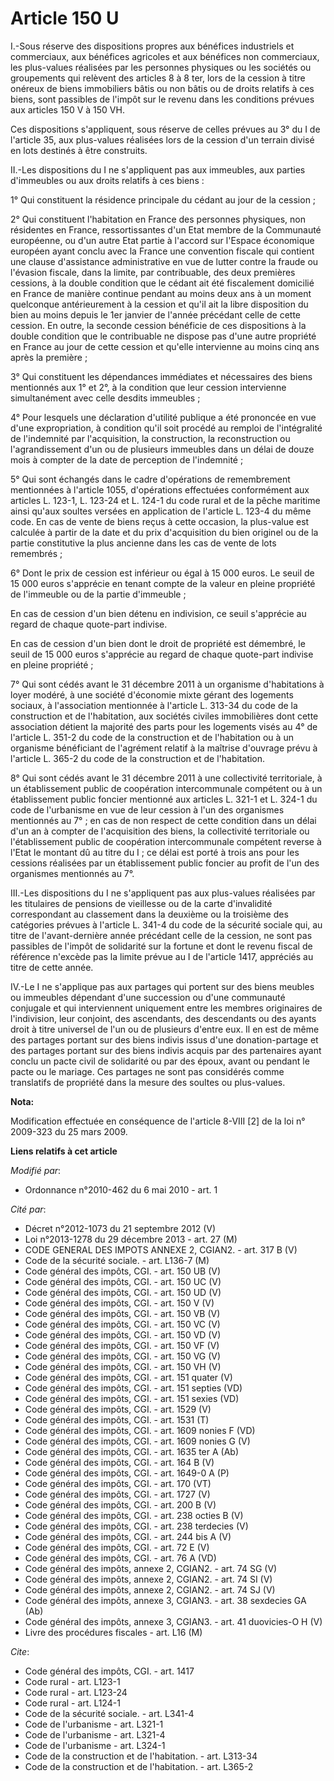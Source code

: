 # Article 150 U

I.-Sous réserve des dispositions propres aux bénéfices industriels et commerciaux, aux bénéfices agricoles et aux bénéfices
non commerciaux, les plus-values réalisées par les personnes physiques ou les sociétés ou groupements qui relèvent des
articles 8 à 8 ter, lors de la cession à titre onéreux de biens immobiliers bâtis ou non bâtis ou de droits relatifs à ces
biens, sont passibles de l'impôt sur le revenu dans les conditions prévues aux articles 150 V à 150 VH. 

Ces dispositions s'appliquent, sous réserve de celles prévues au 3° du I de l'article 35, aux plus-values réalisées lors de
la cession d'un terrain divisé en lots destinés à être construits. 

II.-Les dispositions du I ne s'appliquent pas aux immeubles, aux parties d'immeubles ou aux droits relatifs à ces biens : 

1° Qui constituent la résidence principale du cédant au jour de la cession ; 

2° Qui constituent l'habitation en France des personnes physiques, non résidentes en France, ressortissantes d'un Etat membre
de la Communauté européenne, ou d'un autre Etat partie à l'accord sur l'Espace économique européen ayant conclu avec la
France une convention fiscale qui contient une clause d'assistance administrative en vue de lutter contre la fraude ou
l'évasion fiscale, dans la limite, par contribuable, des deux premières cessions, à la double condition que le cédant ait été
fiscalement domicilié en France de manière continue pendant au moins deux ans à un moment quelconque antérieurement à la
cession et qu'il ait la libre disposition du bien au moins depuis le 1er janvier de l'année précédant celle de cette cession.
En outre, la seconde cession bénéficie de ces dispositions à la double condition que le contribuable ne dispose pas d'une
autre propriété en France au jour de cette cession et qu'elle intervienne au moins cinq ans après la première ; 

3° Qui constituent les dépendances immédiates et nécessaires des biens mentionnés aux 1° et 2°, à la condition que leur
cession intervienne simultanément avec celle desdits immeubles ; 

4° Pour lesquels une déclaration d'utilité publique a été prononcée en vue d'une expropriation, à condition qu'il soit
procédé au remploi de l'intégralité de l'indemnité par l'acquisition, la construction, la reconstruction ou l'agrandissement
d'un ou de plusieurs immeubles dans un délai de douze mois à compter de la date de perception de l'indemnité ; 

5° Qui sont échangés dans le cadre d'opérations de remembrement mentionnées à l'article 1055, d'opérations effectuées
conformément aux articles L. 123-1, L. 123-24 et L. 124-1 du code rural et de la pêche maritime ainsi qu'aux soultes versées
en application de l'article L. 123-4 du même code. En cas de vente de biens reçus à cette occasion, la plus-value est
calculée à partir de la date et du prix d'acquisition du bien originel ou de la partie constitutive la plus ancienne dans les
cas de vente de lots remembrés ; 

6° Dont le prix de cession est inférieur ou égal à 15 000 euros. Le seuil de 15 000 euros s'apprécie en tenant compte de la
valeur en pleine propriété de l'immeuble ou de la partie d'immeuble ; 

En cas de cession d'un bien détenu en indivision, ce seuil s'apprécie au regard de chaque quote-part indivise. 

En cas de cession d'un bien dont le droit de propriété est démembré, le seuil de 15 000 euros s'apprécie au regard de chaque
quote-part indivise en pleine propriété ; 

7° Qui sont cédés avant le 31 décembre 2011 à un organisme d'habitations à loyer modéré, à une société d'économie mixte
gérant des logements sociaux, à l'association mentionnée à l'article L. 313-34 du code de la construction et de l'habitation,
aux sociétés civiles immobilières dont cette association détient la majorité des parts pour les logements visés au 4° de
l'article L. 351-2 du code de la construction et de l'habitation ou à un organisme bénéficiant de l'agrément relatif à la
maîtrise d'ouvrage prévu à l'article L. 365-2 du code de la construction et de l'habitation. 

8° Qui sont cédés avant le 31 décembre 2011 à une collectivité territoriale, à un établissement public de coopération
intercommunale compétent ou à un établissement public foncier mentionné aux articles L. 321-1 et L. 324-1 du code de
l'urbanisme en vue de leur cession à l'un des organismes mentionnés au 7° ; en cas de non respect de cette condition dans un
délai d'un an à compter de l'acquisition des biens, la collectivité territoriale ou l'établissement public de coopération
intercommunale compétent reverse à l'Etat le montant dû au titre du I ; ce délai est porté à trois ans pour les cessions
réalisées par un établissement public foncier au profit de l'un des organismes mentionnés au 7°. 

III.-Les dispositions du I ne s'appliquent pas aux plus-values réalisées par les titulaires de pensions de vieillesse ou de
la carte d'invalidité correspondant au classement dans la deuxième ou la troisième des catégories prévues à l'article L.
341-4 du code de la sécurité sociale qui, au titre de l'avant-dernière année précédant celle de la cession, ne sont pas
passibles de l'impôt de solidarité sur la fortune et dont le revenu fiscal de référence n'excède pas la limite prévue au I de
l'article 1417, appréciés au titre de cette année. 

IV.-Le I ne s'applique pas aux partages qui portent sur des biens meubles ou immeubles dépendant d'une succession ou d'une
communauté conjugale et qui interviennent uniquement entre les membres originaires de l'indivision, leur conjoint, des
ascendants, des descendants ou des ayants droit à titre universel de l'un ou de plusieurs d'entre eux. Il en est de même des
partages portant sur des biens indivis issus d'une donation-partage et des partages portant sur des biens indivis acquis par
des partenaires ayant conclu un pacte civil de solidarité ou par des époux, avant ou pendant le pacte ou le mariage. Ces
partages ne sont pas considérés comme translatifs de propriété dans la mesure des soultes ou plus-values.

**Nota:**

Modification effectuée en conséquence de l'article 8-VIII [2] de la loi n° 2009-323 du 25 mars 2009.

**Liens relatifs à cet article**

_Modifié par_:

  - Ordonnance n°2010-462 du 6 mai 2010 - art. 1

_Cité par_:

  - Décret n°2012-1073 du 21 septembre 2012 (V)
  - Loi n°2013-1278 du 29 décembre 2013 - art. 27 (M)
  - CODE GENERAL DES IMPOTS ANNEXE 2, CGIAN2. - art. 317 B (V)
  - Code de la sécurité sociale. - art. L136-7 (M)
  - Code général des impôts, CGI. - art. 150 UB (V)
  - Code général des impôts, CGI. - art. 150 UC (V)
  - Code général des impôts, CGI. - art. 150 UD (V)
  - Code général des impôts, CGI. - art. 150 V (V)
  - Code général des impôts, CGI. - art. 150 VB (V)
  - Code général des impôts, CGI. - art. 150 VC (V)
  - Code général des impôts, CGI. - art. 150 VD (V)
  - Code général des impôts, CGI. - art. 150 VF (V)
  - Code général des impôts, CGI. - art. 150 VG (V)
  - Code général des impôts, CGI. - art. 150 VH (V)
  - Code général des impôts, CGI. - art. 151 quater (V)
  - Code général des impôts, CGI. - art. 151 septies (VD)
  - Code général des impôts, CGI. - art. 151 sexies (VD)
  - Code général des impôts, CGI. - art. 1529 (V)
  - Code général des impôts, CGI. - art. 1531 (T)
  - Code général des impôts, CGI. - art. 1609 nonies F (VD)
  - Code général des impôts, CGI. - art. 1609 nonies G (V)
  - Code général des impôts, CGI. - art. 1635 ter A (Ab)
  - Code général des impôts, CGI. - art. 164 B (V)
  - Code général des impôts, CGI. - art. 1649-0 A (P)
  - Code général des impôts, CGI. - art. 170 (VT)
  - Code général des impôts, CGI. - art. 1727 (V)
  - Code général des impôts, CGI. - art. 200 B (V)
  - Code général des impôts, CGI. - art. 238 octies B (V)
  - Code général des impôts, CGI. - art. 238 terdecies (V)
  - Code général des impôts, CGI. - art. 244 bis A (V)
  - Code général des impôts, CGI. - art. 72 E (V)
  - Code général des impôts, CGI. - art. 76 A (VD)
  - Code général des impôts, annexe 2, CGIAN2. - art. 74 SG (V)
  - Code général des impôts, annexe 2, CGIAN2. - art. 74 SI (V)
  - Code général des impôts, annexe 2, CGIAN2. - art. 74 SJ (V)
  - Code général des impôts, annexe 3, CGIAN3. - art. 38 sexdecies GA (Ab)
  - Code général des impôts, annexe 3, CGIAN3. - art. 41 duovicies-O H (V)
  - Livre des procédures fiscales - art. L16 (M)

_Cite_:

  - Code général des impôts, CGI. - art. 1417
  - Code rural - art. L123-1
  - Code rural - art. L123-24
  - Code rural - art. L124-1
  - Code de la sécurité sociale. - art. L341-4
  - Code de l'urbanisme - art. L321-1
  - Code de l'urbanisme - art. L321-4
  - Code de l'urbanisme - art. L324-1
  - Code de la construction et de l'habitation. - art. L313-34
  - Code de la construction et de l'habitation. - art. L365-2
